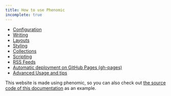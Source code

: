 ```yaml
---
title: How to use Phenomic
incomplete: true
---
```


- [Configuration](configuration/)
- [Writing](write/)
- [Layouts](layouts/)
- [Styling](styling/)
- [Collections](collections/)
- [Scripting](scripting/)
- [RSS Feeds](feeds/)
- [Automatic deployment on GitHub Pages (gh-pages)](gh-pages/)
- [Advanced Usage and tips](../advanced/)

This website is made using phenomic, so you can also check out
[the source code of this documentation](https://github.com/MoOx/phenomic/tree/master/docs)
as an example.
